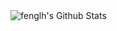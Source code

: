 <img align="center" src="https://github-readme-stats.vercel.app/api?username=cinoliu&amp;show_icons=true&amp;title_color=805AD5&amp;icon_color=805AD5&amp;text_color=718096&amp;bg_color=ffffff&amp;hide_title=true" alt="fenglh's Github Stats">


